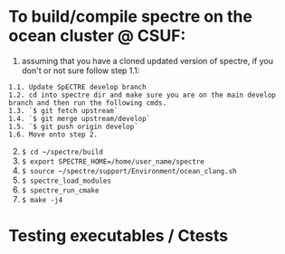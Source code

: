 # To build/compile spectre on the ocean cluster @ CSUF:
1. assuming that you have a cloned updated version of spectre, if you don't or not sure follow step 1.1:
```
1.1. Update SpECTRE develop branch
1.2. cd into spectre dir and make sure you are on the main develop branch and then run the following cmds.
1.3. `$ git fetch upstream`
1.4. `$ git merge upstream/develop`
1.5. `$ git push origin develop`
1.6. Move onto step 2. 
```
2. `$ cd ~/spectre/build`
3. `$ export SPECTRE_HOME=/home/user_name/spectre`
4. `$ source ~/spectre/support/Environment/ocean_clang.sh`
5. `$ spectre_load_modules`
6. `$ spectre_run_cmake`
7. `$ make -j4`

# Testing executables / Ctests
